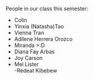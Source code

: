People in our class this semester:
- Colin
- Yinxia (Natasha)Tao
- Vienna Tran
- Adilene Herrera Orozco
- Miranda >:D
- Diana Fay Arbas
- Joy Carson
- Mel Lister  
-Redeat Kibebew
